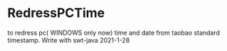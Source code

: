 # RedressPCTime
to redress pc( WINDOWS only now) time and date from taobao standard timestamp. Write with swt-java
2021-1-28
